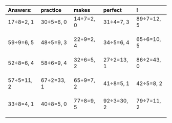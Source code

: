 | Answers: | practice | makes | perfect | ! |
| :--- | :--- | :--- | :--- | :--- |
| 17÷8=2, 1 | 30÷5=6, 0 | 14÷7=2, 0 | 31÷4=7, 3 | 89÷7=12, 5 | 
|   |   |   |   |   | 
|   |   |   |   |   | 
|   |   |   |   |   | 
| 59÷9=6, 5 | 48÷5=9, 3 | 22÷9=2, 4 | 34÷5=6, 4 | 65÷6=10, 5 | 
|   |   |   |   |   | 
|   |   |   |   |   | 
|   |   |   |   |   | 
| 52÷8=6, 4 | 58÷6=9, 4 | 32÷6=5, 2 | 27÷2=13, 1 | 86÷2=43, 0 | 
|   |   |   |   |   | 
|   |   |   |   |   | 
|   |   |   |   |   | 
| 57÷5=11, 2 | 67÷2=33, 1 | 65÷9=7, 2 | 41÷8=5, 1 | 42÷5=8, 2 | 
|   |   |   |   |   | 
|   |   |   |   |   | 
|   |   |   |   |   | 
| 33÷8=4, 1 | 40÷8=5, 0 | 77÷8=9, 5 | 92÷3=30, 2 | 79÷7=11, 2 | 
|   |   |   |   |   | 
|   |   |   |   |   | 
|   |   |   |   |   | 

